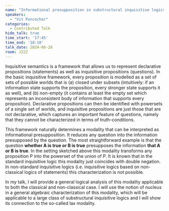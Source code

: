 ```yaml
---
name: "Informational presupposition in substructural inquisitive logics"
speakers:
  - "Vit Puncochar"
categories:
  - Contributed Talk
hide_talk: true
time_start: '17:45'
time_end: '18:10'
talk_date: 2024-06-28
room: J222
---
```








Inquisitive semantics is a framework that allows us to represent declarative propositions (statements) as well as inquisitive propositions (questions). In the basic inquisitive framework, every proposition is modelled as a set of sets of possible worlds that is (a) closed under subsets (intuitively: if an information state supports the proposition, every stronger state supports it as well), and (b) non-empty (it contains at least the empty set which represents an inconsistent body of information that supports every proposition). Declarative propositions can then be identified with powersets of a single set of worlds, and inquisitive propositions are just those that are not declarative, which captures an important feature of questions, namely that they cannot be characterized in terms of truth-conditions.

This framework naturally determines a modality that can be interpreted as informational presupposition. It reduces any question into the information presupposed by the question. The most straightforward example is that the question **whether A is true or B is true** presupposes the information **that A or B is true**. In the setting sketched above this modality transforms any proposition P into the powerset of the union of P. It is known that in the standard inquisitive logic this modality just coincides with double negation. In non-standard inquisitive logics (i.e. inquisitive logics based on non-classical logics of statements) this characterization is not possible. 

In my talk, I will provide a general logical analysis of this modality applicable to both the classical and non-classical case. I will use the notion of nucleus in a general algebraic characterization of this modality, which will be applicable to a large class of substructural inquisitive logics and I will show its connection to the so-called lax modality.
















